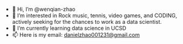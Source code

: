 - 👋 Hi, I’m @wenqian-zhao
- 👀 I’m interested in Rock music, tennis, video games, and CODING, actively seeking for the chances to work as a data scientist.
- 🌱 I’m currently learning data science in UCSD
- 📫 Here is my email: danielzhao001231@gmail.com
<!---
wenqian-zhao/wenqian-zhao is a ✨ special ✨ repository because its `README.md` (this file) appears on your GitHub profile.
You can click the Preview link to take a look at your changes.
--->
